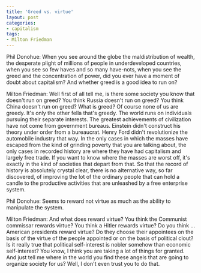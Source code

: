 ```yaml
---
title: 'Greed vs. virtue'
layout: post
categories:
- capitalism
tags:
- Milton Friedman
---
```


Phil Donohue: When you see around the globe the maldistribution of wealth, the desperate plight of millions of people in underdeveloped countries, when you see so few haves and so many have-nots, when you see the greed and the concentration of power, did you ever have a moment of doubt about capitalism? And whether greed is a good idea to run on?

Milton Friedman: Well first of all tell me, is there some society you know that doesn't run on greed? You think Russia doesn't run on greed? You think China doesn't run on greed? What is greed? Of course none of us are greedy. It's only the other fella that's greedy. The world runs on individuals pursuing their separate interests. The greatest achievements of civilization have not come from government bureaus. Einstein didn't construct his theory under order from a bureaucrat. Henry Ford didn't revolutionize the automobile industry that way. In the only cases in which the masses have escaped from the kind of grinding poverty that you are talking about, the only cases in recorded history are where they have had capitalism and largely free trade. If you want to know where the masses are worst off, it's exactly in the kind of societies that depart from that. So that the record of history is absolutely crystal clear, there is no alternative way, so far discovered, of improving the lot of the ordinary people that can hold a candle to the productive activities that are unleashed by a free enterprise system.

Phil Donohue: Seems to reward not virtue as much as the ability to manipulate the system.

Milton Friedman: And what does reward virtue? You think the Communist commissar rewards virtue? You think a Hitler rewards virtue? Do you think ... American presidents reward virtue? Do they choose their appointees on the basis of the virtue of the people appointed or on the basis of political clout? Is it really true that political self-interest is nobler somehow than economic self-interest? You know, I think you are taking a lot of things for granted. And just tell me where in the world you find these angels that are going to organize society for us? Well, I don't even trust you to do that.